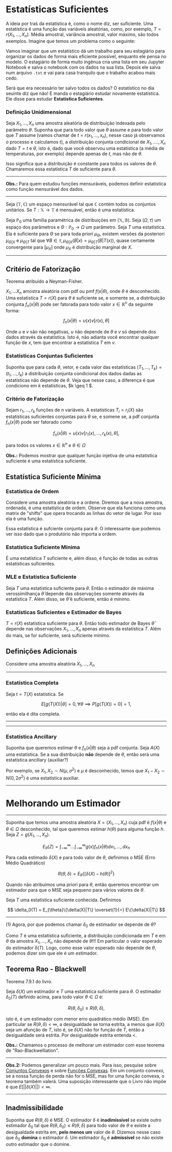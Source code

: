 # Estatísticas Suficientes

A ideia por traś da estatística é, como o nome diz, ser suficiente. Uma estatística é uma função das variáveis aleatórias, como, por exemplo, $T = r(X_1, ..., X_n)$.  Média amostral, variância amostral, valor máximo, são todos exemplos. Imagine que temos um problema como o seguinte: 

Vamos imaginar que um estatístico dá um trabalho para seu estagiário para organizar os dados de forma mais eficiente possível, enquanto ele pensa no modelo. O estagiário de forma muito ingênua cria uma lista em seu Jupyter Notebook e salva o notebook com os dados na sua lista. Depois ele salva num arquivo `.txt` e vai para casa tranquilo que o trabalho acabou mais cedo. 

Será que era necessário ter salvo todos os dados? O estatístico no dia seuinte diz que não! E manda o estagiário estudar novamente estatística. Ele disse para estudar **Estatística Suficientes**.

### Definição Unidimensional

Seja $X_1, ..., X_n$ uma amostra aleatória de distribuição indexada pelo parâmetro $\theta$. Suponha que para todo valor que $\theta$ assume e para todo valor que $T$ assume (vamos chamar de $t = r(x_1, ..., x_n)$, nesse caso já observamos o processo e calculamos $t$), a distribuição conjunta condicional de $X_1, ...., X_n$ dado $T=t$ e $\theta$, isto é, dado que você observou uma estatística (a média de temperaturas, por exemplo) depende apenas de $t$, mas não de $\theta$. 

Isso significa que a distribuição é constante para todos os valores de $\theta$. Chamaremos essa estatística $T$ de suficiente para $\theta$. 

---

**Obs.:** Para quem estudou funções mensuráveis, podemos definir estatística como função mensurável dos dados. 

___

Seja $(\mathbb{T}, \mathbb{C})$ um espaço mensurável tal que $\mathbb{C}$ contém todos os conjuntos unitários. Se $T : \mathbb{X} \to \mathbb{T}$ é mensuável, então é uma estatística. 

Seja $\mathbb{P}_0$ uma familia paramétrica de distribuições em $(\mathbb{X}, \mathbb{B})$. Seja $(\Omega, \tau)$ um espaço dos parâmetros e $\Theta: \mathbb{P}_0 \to \Omega$ um parâmetro. Seja $T$ uma estatística. Ela é suficiente para $\Theta$ se para toda priori $\mu_{\Theta}$, existem versões da posteriori $\mu_{\Theta|X}$ e $\mu_{\Theta|T}$ tal que $\forall B \in \tau, \mu_{\Theta|X}(B|x) = \mu_{\Theta|T}(B|T(x))$, quase certamente convergente para $[\mu_X]$ onde $\mu_X$ é distribuição marginal de $X$. 

---

## Critério de Fatorização

Teorema atribuído a Neyman-Fisher. 

$X_1,...X_n$ amostra aleatória com pdf ou pmf $f(x|\theta)$, onde $\theta$ é desconhecido. Uma estatística $T = r(X)$ para $\theta$ é suficiente se, e somente se, a distribuição conjunta $f_n(x|\theta)$ pode ser fatorada para todo valor $x \in \mathbb{R}^n$ da seguinte forma: 

$$f_n(x|\theta) = u(x)v[r(x), \theta]$$

Onde $u$ e $v$ são não negativas, $u$ não depende de $\theta$ e $v$ só depende dos dados através da estatística. Isto é, não adianta você encontrar qualquer função de $x$, tem que encontrar a estatística $T$ em $v$. 

### Estatísticas Conjuntas Suficientes

Suponha que para cada $\theta$, vetor, e cada valor das estatísticas $(T_1, ..., T_k) = (t_1, ..., t_k)$ a distribuição conjunta condicional dos dados dadas as estatísticas não depende de $\theta$. Veja que nesse caso, a diferença é que condiciono em $k$ estatísticas, $k \geq 1 $. 

### Critério de Fatorização

Sejam $r_1, ..., r_k$ funções de $n$ variáveis. A estatísticas $T_i = r_i(X)$ são estatísticas suficientes conjuntas para $\theta$ se, e somene se, a pdf conjunta $f_n(x|\theta)$ pode ser fatorado como 

$$f_n(x|\theta) = u(x)v[r_1(x), ..., r_k(x),\theta], $$

para todos os valores $x \in \mathbb{R}^n$ e $\theta \in \Omega$

**Obs.:** Podemos mostrar que qualquer função injetiva de uma estatística suficiente é uma estatística suficiente. 

## Estatística Suficiente Mínima

### Estatística de Ordem

Considere uma amostra aleatória e a ordene. Diremos que a nova amostra, ordenada, é uma estatística de ordem. Observe que ela funciona como uma matrix de "shifts" que opera trocando as linhas do vetor de lugar. Por isso ela é uma função. 

Essa estatística é sufciente conjunta para $\theta$. O interessante que podemos ver isso dado que o produtório não importa a ordem. 

### Estatística Suficiente Mínima 

É uma estatística $T$ suficiente e, além disso, é função de todas as outras estatísticas suficientes.

### MLE e Estatística Suficiente 

Seja $T$ uma estatística suficiente para $\theta$. Então o estimador de máxima verossimilhança $\hat{\theta}$ depende das observações somente através da estatística $T$. Além disso, se $\hat{\theta}$ é suficiente, então é mínimo.  

### Estatísticas Suficientes e Estimador de Bayes

$T = r(X)$ estatística suficiente para $\theta$. Então todo estimador de Bayes $\hat{\theta}$ depende nas observações $X_1, ..., X_n$ apenas através da estatística $T$. Além do mais, se for suficiente, será suficiente mínimo. 

## Definições Adicionais 

Considere uma amostra aleatória $X_1,...,X_n$

____

### Estatística Completa

Seja $t = T(X)$ estatística. Se 

$$E[g(T(X))|\theta] = 0, \forall \theta \implies P[g(T(X)) = 0] = 1,$$

então ela é dita completa.
____
____

### Estatística Ancillary

Suponha que queremos estimar $\theta$ e $f_n(x|\theta)$ seja a pdf conjunta. Seja $A(X)$ uma estatística. Se a sua distribuição **não** depende de $\theta$, então será uma estatística ancillary (auxiliar?) 

Por exemplo, se $X_1, X_2 \sim N(\mu, \sigma^2)$ e  $\mu$ é desconhecido, temos que $X_1 - X_2 \sim N(0, 2\sigma^2)$ é uma estatística auxiliar. 

____

# Melhorando um Estimador 

___

Suponha que temos uma amostra aleatória $X = (X_1, ..., X_n)$ cuja pdf é $f(x|\theta)$ e $\theta \in \Omega$ desconhecido, tal que queremos estimar $h(\theta)$ para alguma função $h$. Seja $Z = g(X_1, ..., X_n)$. 

$$
E_{\theta}(Z) = \int_{-\infty}^{\infty}...\int_{-\infty}^{\infty} g(x)f_n(x|\theta)dx_1, ..., dx_n
$$

Para cada estimado $\delta(X)$ e para todo valor de $\theta$, definimos o MSE (Erro Médio Quadrático)

$$
R(\theta, \delta) = E_{\theta}\{[\delta(X) - h(\theta)]^2\}
$$

Quando não atribuímos uma priori para $\theta$, então queremos encontrar um estimador para que o MSE seja pequeno para vários valores de $\theta$. 

Seja $T$ uma estatística suficiente conhecida. Definimos 

$$
\delta_0(T) = E_{\theta}\{\delta(X)|T\} \overset{1}{=} E\{\delta(X)|T\}
$$

___

(1) Agora, por que podemos chamar $\delta_0$ de estimador se depende de $\theta$? 

Como $T$ é uma estatística suficiente, a distribuição condicionada em $T$ e em $\theta$ da amostra $X_1, ..., X_n$ não depende de $\theta$!!! Em particular o valor esperado do estimador $\delta(T)$. Logo, como esse valor esperado não depende de $\theta$, podemos dizer sim que ele é um estimador. 

## Teorema Rao - Blackwell 

Teorema 7.9.1 do livro.

Seja $\delta(X)$ um estimador e $T$ uma estatística suficiente para $\theta$. O estimador $\delta_0(T)$ definido acima, para todo valor $\theta \in \Omega$ é:

$$
R(\theta, \delta_0) \leq R(\theta, \delta),
$$

isto é, é um estimador com menor erro quadrático médio (MSE). Em particular se $R(\theta, \delta) < \infty$, a desigualdade se torna estrita, a menos que $\delta(X)$ seja um afunção de $T$, isto é, se $\delta(X)$ não for função de $T$, então a desigualdade será estrita. Por desigualdade estrita entenda $<$.

**Obs.:** Chamamos o processo de melhorar um estimador com esse teorema de "Rao-Blackwelliation".

---

**Obs.2:** Podemos generalizar um pouco mais. Para isso, pesquise sobre [Conjuntos Convexos](https://en.wikipedia.org/wiki/Convex_set) e sobre [Funções Convexas](https://en.wikipedia.org/wiki/Convex_function). Em um conjunto convexo, se a nossa função de perda não for o MSE, mas for uma função convexa, o teorema também valerá. Uma suposição interessante que o Livro não impõe é que $E[||\delta(X)||) < \infty$.

---

## Inadmissibilidade

Suponha que $R(\theta, \delta)$ é MSE. O estimador $\delta$ é **inadimissível** se existe outro estimador $\delta_0$ tal que $R(\theta, \delta_0) \leq R(\theta, \delta)$ para todo valor de $\theta$ e existe a desigualdade estrita em, **pelo menos um** valor de $\theta$. Dizemos nesse caso que $\delta_0$ **domina** o estimador $\delta$. Um estimador $\delta_0$ é **admissível** se não existe outro estimador que o domine. 
